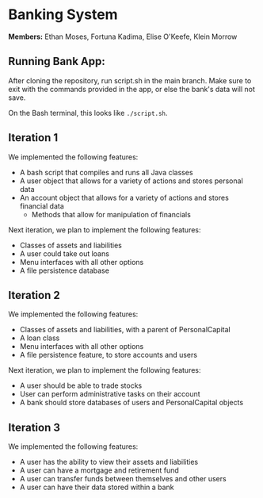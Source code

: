 # Banking System

**Members:** Ethan Moses, Fortuna Kadima, Elise O'Keefe, Klein Morrow

## Running Bank App:

After cloning the repository, run script.sh in the main branch. Make sure to exit with the commands provided in the app, or else the bank's data will not save.

On the Bash terminal, this looks like `./script.sh`.

## Iteration 1

We implemented the following features:

- A bash script that compiles and runs all Java classes
- A user object that allows for a variety of actions and stores personal data
- An account object that allows for a variety of actions and stores financial data
  - Methods that allow for manipulation of financials

Next iteration, we plan to implement the following features:

- Classes of assets and liabilities
- A user could take out loans
- Menu interfaces with all other options
- A file persistence database

## Iteration 2

We implemented the following features:

- Classes of assets and liabilities, with a parent of PersonalCapital
- A loan class
- Menu interfaces with all other options
- A file persistence feature, to store accounts and users
  
Next iteration, we plan to implement the following features:

- A user should be able to trade stocks
- User can perform administrative tasks on their account
- A bank should store databases of users and PersonalCapital objects

## Iteration 3

We implemented the following features:

- A user has the ability to view their assets and liabilities
- A user can have a mortgage and retirement fund
- A user can transfer funds between themselves and other users
- A user can have their data stored within a bank
